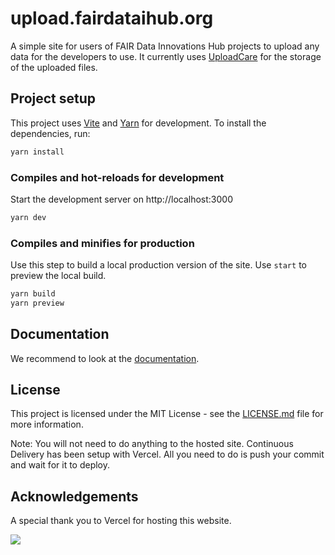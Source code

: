 # upload.fairdataihub.org

A simple site for users of FAIR Data Innovations Hub projects to upload any data for the developers to use. It currently uses [UploadCare](https://uploadcare.com/) for the storage of the uploaded files.

## Project setup

This project uses [Vite](https://vitejs.dev/) and [Yarn](https://yarnpkg.com/) for development. To install the dependencies, run:

```bash
yarn install
```

### Compiles and hot-reloads for development

Start the development server on http://localhost:3000

```bash
yarn dev
```

### Compiles and minifies for production

Use this step to build a local production version of the site. Use `start` to preview the local build.

```bash
yarn build
yarn preview
```

## Documentation

We recommend to look at the [documentation](https://uploadcare.com/products/file-uploader/).

## License

This project is licensed under the MIT License - see the [LICENSE.md](LICENSE.md) file for more information.

Note: You will not need to do anything to the hosted site. Continuous Delivery has been setup with Vercel. All you need to do is push your commit and wait for it to deploy.

## Acknowledgements

A special thank you to Vercel for hosting this website.

<a href="https://vercel.com/?utm_source=fairdataihub&utm_campaign=oss" target="_blank">
  <img src="https://www.datocms-assets.com/31049/1618983297-powered-by-vercel.svg"  width="auto"/>
</a>
